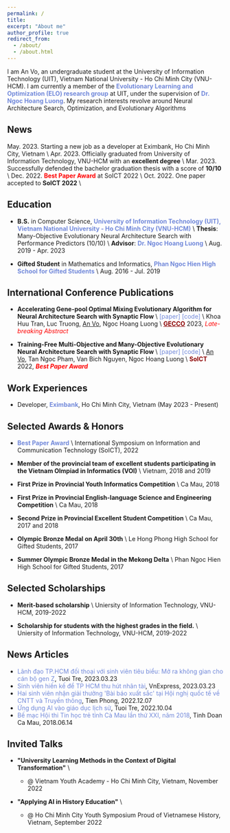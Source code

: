 ```yaml
---
permalink: /
title: 
excerpt: "About me"
author_profile: true
redirect_from: 
  - /about/
  - /about.html
---
```

 
I am An Vo, an undergraduate student at the University of Information Technology (UIT), Vietnam National University - Ho Chi Minh City (VNU-HCM). I am currently a member of the <a href="https://sites.google.com/view/evolve-learn-optimize" style="color: #7289da; text-decoration:none">**Evolutionary Learning and Optimization (ELO) research group**</a> at UIT, under the supervision of <a href="https://sites.google.com/view/hoangluong" style="color: #7289da; text-decoration: none;">**Dr. Ngoc Hoang Luong**</a>. My research interests revolve around Neural Architecture Search, Optimization, and Evolutionary Algorithms

## News
May. 2023. Starting a new job as a developer at Eximbank, Ho Chi Minh City, Vietnam \\
Apr. 2023. Officially graduated from University of Information Technology, VNU-HCM with an **excellent degree** \\
Mar. 2023. Successfully defended the bachelor graduation thesis with a score of **10/10** \\
Dec. 2022. <a href="https://dl.acm.org/doi/10.1145/3568562.3568569" style="color: #7289da; text-decoration: none;"><span style="color:red">**Best Paper Award**</span></a> at SoICT 2022 \\
Oct. 2022. One paper accepted to **SoICT 2022** \\

## Education
- **B.S.** in Computer Science, <a href="https://en.uit.edu.vn/" style="color: #7289da; text-decoration: none;">**University of Information Technology (UIT), Vietnam National University - Ho Chi Minh City (VNU-HCM)**</a> \\
**Thesis**: Many-Objective Evolutionary Neural Architecture Search with Performance Predictors (10/10) \\
**Advisor**: <a href="https://sites.google.com/view/hoangluong" style="color: #7289da; text-decoration: none;">**Dr. Ngoc Hoang Luong**</a> \\
Aug. 2019 - Apr. 2023

- **Gifted Student** in Mathematics and Informatics, <a href="https://thpt-chuyenphanngochien.edu.vn" style="color: #7289da; text-decoration: none;">**Phan Ngoc Hien High School for Gifted Students**</a> \\
Aug. 2016 - Jul. 2019

## International Conference Publications
- **Accelerating Gene-pool Optimal Mixing Evolutionary Algorithm for Neural Architecture Search with Synaptic Flow** \\
<a href="https://gecco-2023.sigevo.org/HomePage" style="color: #7289da; text-decoration: none;">[paper]</a> 
<a href="https://github.com/ELO-Lab/SF-GOMENAS" style="color: #7289da; text-decoration: none;">[code]</a> \\
Khoa Huu Tran, Luc Truong, <u>An Vo</u>, Ngoc Hoang Luong \\
<a href="https://gecco-2023.sigevo.org/HomePage; text-decoration: none;" style="color:darkred">**GECCO**</a> 2023, <span style="color:red">_Late-breaking Abstract_</span> 

- **Training-Free Multi-Objective and Many-Objective Evolutionary Neural Architecture Search with Synaptic Flow** \\
<a href="https://dl.acm.org/doi/10.1145/3568562.3568569" style="color: #7289da; text-decoration: none;">[paper]</a> 
<a href="https://github.com/ELO-Lab/TF-MaOENAS" style="color: #7289da; text-decoration: none;">[code]</a> \\
<u>An Vo</u>, Tan Ngoc Pham, Van Bich Nguyen, Ngoc Hoang Luong \\
<a href="https://soict.org/2022" style="color:darkred; text-decoration: none;">**SoICT**</a> 2022, <span style="color:red">_**Best Paper Award**_</span> 

## Work Experiences
- Developer, <a href="https://eximbank.com.vn/en_GB/" style="color: #7289da; text-decoration: none;">**Eximbank**</a>, Ho Chi Minh City, Vietnam (May 2023 - Present)  

## Selected Awards & Honors
- <a href="https://soict.org/2022/" style="color: #7289da; text-decoration: none;">**Best Paper Award**</a> \\
International Symposium on Information and Communication Technology (SoICT), 2022

- **Member of the provincial team of excellent students participating in the Vietnam Olmpiad in Informatics (VOI)** \\
Vietnam, 2018 and 2019

- **First Prize in Provincial Youth Informatics Competition** \\
Ca Mau, 2018

- **First Prize in Provincial English-language Science and Engineering Competition** \\
Ca Mau, 2018

- **Second Prize in Provincial Excellent Student Competition** \\
Ca Mau, 2017 and 2018

- **Olympic Bronze Medal on April 30th** \\
Le Hong Phong High School for Gifted Students, 2017

- **Summer Olympic Bronze Medal in the Mekong Delta** \\
Phan Ngoc Hien High School for Gifted Students, 2017

## Selected Scholarships
- **Merit-based scholarship** \\
Uniersity of Information Technology, VNU-HCM, 2019-2022

- **Scholarship for students with the highest grades in the field.** \\
Uniersity of Information Technology, VNU-HCM, 2019-2022


## News Articles
- <a href="https://tuoitre.vn/lanh-dao-tp-hcm-doi-thoai-voi-sinh-vien-tieu-bieu-mo-ra-khong-gian-cho-can-bo-gen-z-20230322202149374.htm" style="color: #7289da; text-decoration: none;">Lãnh đạo TP.HCM đối thoại với sinh viên tiêu biểu: Mở ra không gian cho cán bộ gen Z</a>, Tuoi Tre, 2023.03.23
- <a href="https://vnexpress.net/sinh-vien-hien-ke-de-tp-hcm-thu-hut-nhan-tai-4584871.html" style="color: #7289da; text-decoration: none;">Sinh viên hiến kế để TP HCM thu hút nhân tài</a>, VnExpress, 2023.03.23
- <a href="https://svvn.tienphong.vn/hai-sinh-vien-nhan-giai-thuong-bai-bao-xuat-sac-tai-hoi-nghi-quoc-te-ve-cntt-va-truyen-thong-post1493044.tpo" style="color: #7289da; text-decoration: none;">Hai sinh viên nhận giải thưởng 'Bài báo xuất sắc' tại Hội nghị quốc tế về CNTT và Truyền thông</a>, Tien Phong, 2022.12.07
- <a href="https://tuoitre.vn/ung-dung-ai-vao-giao-duc-lich-su-20221004093302994.htm" style="color: #7289da; text-decoration: none;">Ứng dụng AI vào giáo dục lịch sử</a>, Tuoi Tre, 2022.10.04
- <a href="http://tinhdoancamau.com.vn/home/?74642c7368772c373632392c2c" style="color: #7289da; text-decoration: none;">Bế mạc Hội thi Tin học trẻ tỉnh Cà Mau lần thứ XXI, năm 2018</a>, Tinh Doan Ca Mau, 2018.06.14


## Invited Talks
- **"University Learning Methods in the Context of Digital Transformation"** \\
  - @ Vietnam Youth Academy - Ho Chi Minh City, Vietnam, November 2022

- **"Applying AI in History Education"** \\
  - @ Ho Chi Minh City Youth Symposium Proud of Vietnamese History, Vietnam, September 2022
